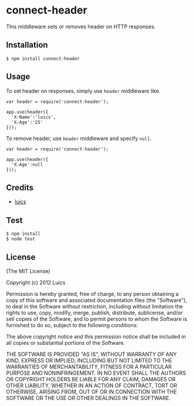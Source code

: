 # connect-header

This middleware sets or removes header on HTTP responses.

## Installation

    $ npm install connect-header

## Usage

To set header on responses, simply use `header` middleware like.

    var header = require('connect-header');

    app.use(header({
      'X-Name':'luics',
      'X-Age':'25'
    }));

To remove header, use `header` middleware and specify `null`.

    var header = require('connect-header');

    app.use(header({
      'X-Age':null
    }));


## Credits

  - [luics](http://github.com/luics)


## Test

    $ npm install
    $ node test


## License

(The MIT License)

Copyright (c) 2012 Luics

Permission is hereby granted, free of charge, to any person obtaining a copy of
this software and associated documentation files (the "Software"), to deal in
the Software without restriction, including without limitation the rights to
use, copy, modify, merge, publish, distribute, sublicense, and/or sell copies of
the Software, and to permit persons to whom the Software is furnished to do so,
subject to the following conditions:

The above copyright notice and this permission notice shall be included in all
copies or substantial portions of the Software.

THE SOFTWARE IS PROVIDED "AS IS", WITHOUT WARRANTY OF ANY KIND, EXPRESS OR
IMPLIED, INCLUDING BUT NOT LIMITED TO THE WARRANTIES OF MERCHANTABILITY, FITNESS
FOR A PARTICULAR PURPOSE AND NONINFRINGEMENT. IN NO EVENT SHALL THE AUTHORS OR
COPYRIGHT HOLDERS BE LIABLE FOR ANY CLAIM, DAMAGES OR OTHER LIABILITY, WHETHER
IN AN ACTION OF CONTRACT, TORT OR OTHERWISE, ARISING FROM, OUT OF OR IN
CONNECTION WITH THE SOFTWARE OR THE USE OR OTHER DEALINGS IN THE SOFTWARE.
